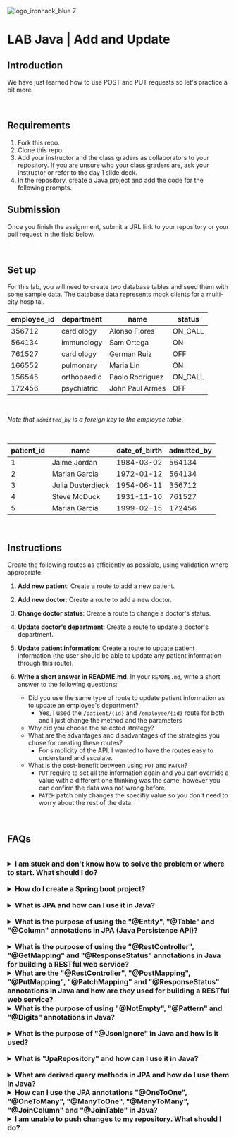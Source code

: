 ![logo_ironhack_blue 7](https://user-images.githubusercontent.com/23629340/40541063-a07a0a8a-601a-11e8-91b5-2f13e4e6b441.png)

# LAB Java | Add and Update

## Introduction

We have just learned how to use POST and PUT requests so let's practice a bit more.

<br>

## Requirements

1. Fork this repo.
2. Clone this repo.
3. Add your instructor and the class graders as collaborators to your repository. If you are unsure who your class graders are, ask your instructor or refer to the day 1 slide deck.
4. In the repository, create a Java project and add the code for the following prompts.

## Submission

Once you finish the assignment, submit a URL link to your repository or your pull request in the field below.

<br>

## Set up

For this lab, you will need to create two database tables and seed them with some sample data. The database data represents mock clients for a multi-city hospital.

| employee_id | department  | name            | status  |  
| ----------- | ----------- | --------------- | ------- |  
| 356712      | cardiology  | Alonso Flores   | ON_CALL |  
| 564134      | immunology  | Sam Ortega      | ON      |  
| 761527      | cardiology  | German Ruiz     | OFF     |  
| 166552      | pulmonary   | Maria Lin       | ON      |  
| 156545      | orthopaedic | Paolo Rodriguez | ON_CALL |  
| 172456      | psychiatric | John Paul Armes | OFF     |  

<br>  

_Note that `admitted_by` is a foreign key to the employee table._

<br>  

| patient_id | name              | date_of_birth | admitted_by |  
| ---------- | ----------------- | ------------- | ----------- |  
| 1          | Jaime Jordan      | 1984-03-02    | 564134      |  
| 2          | Marian Garcia     | 1972-01-12    | 564134      |  
| 3          | Julia Dusterdieck | 1954-06-11    | 356712      |  
| 4          | Steve McDuck      | 1931-11-10    | 761527      |  
| 5          | Marian Garcia     | 1999-02-15    | 172456      |  

<br>  

## Instructions

Create the following routes as efficiently as possible, using validation where appropriate:

1. **Add new patient**: Create a route to add a new patient.
2. **Add new doctor**: Create a route to add a new doctor.
3. **Change doctor status**: Create a route to change a doctor's status.
4. **Update doctor's department**: Create a route to update a doctor's department.
5. **Update patient information**: Create a route to update patient information (the user should be able to update any patient information through this route).
6. **Write a short answer in README.md**. In your `README.md`, write a short answer to the following questions:

   - Did you use the same type of route to update patient information as to update an employee's department?
     - Yes, I used the `/patient/{id}` and `/employee/{id}`  route for both and I just change the method and the parameters
   - Why did you choose the selected strategy?
   - What are the advantages and disadvantages of the strategies you chose for creating these routes?
      - For simplicity of the API. I wanted to have the routes easy to understand and escalate.
   - What is the cost-benefit between using `PUT` and `PATCH`?
      - `PUT` require to set all the information again and you can override a value with a different one thinking was the same, however you can confirm the data was not wrong before.
      - `PATCH` patch only changes the specifiy value so you don't need to worry about the rest of the data.
<br>  

## FAQs

<br>

<details>
  <summary style="font-size: 16px; cursor: pointer; outline: none; font-weight: bold;">I am stuck and don't know how to solve the problem or where to start. What should I do?</summary>

  <br> <!-- ✅ -->

  If you are stuck in your code and don't know how to solve the problem or where to start, you should take a step back and try to form a clear, straight forward question about the specific issue you are facing. The process you will go through while trying to define this question, will help you narrow down the problem and come up with potential solutions.

  For example, are you facing a problem because you don't understand the concept or are you receiving an error message that you don't know how to fix? It is usually helpful to try to state the problem as clearly as possible, including any error messages you are receiving. This can help you communicate the issue to others and potentially get help from classmates or online resources.

  Once you have a clear understanding of the problem, you should be able to start working toward the solution.

  <br>

<!--   -->

</details>

<br>

<details>
  <summary style="font-size: 16px; cursor: pointer; outline: none; font-weight: bold;">How do I create a Spring boot project?</summary>

  <br> <!-- ✅ -->

  Spring boot is a framework for creating stand-alone, production-grade applications that are easy to launch and run. The best way to create a Spring boot project is to use the Spring Initializer website. The website provides a convenient way to generate a basic project structure with all the necessary dependencies and configurations.

  - Step 1: Go to [start.spring.io](https://start.spring.io/)
  - Step 2: Choose the type of project you want to create, such as Maven or Gradle.
  - Step 3: Select the version of Spring Boot you want to use.
  - Step 4: Choose the dependencies you need for your project. Some common dependencies include web, jpa and data-jpa.
  - Step 5: Click the "Generate" button to download the project files.

  Alternatively, you can use an Integrated Development Environment (IDE) such as Eclipse or IntelliJ IDEA. These IDEs have plugins for creating Spring boot projects, making it easy to set up the environment and get started with coding.

  <br>

<!--   -->

</details>

<br>

<details>
  <summary style="font-size: 16px; cursor: pointer; outline: none; font-weight: bold;">What is JPA and how can I use it in Java?</summary>

  <br> <!-- ✅ -->

JPA stands for Java Persistence API, which is a Java specification for accessing, persisting and managing data between Java objects and a relational database. JPA provides a standard interface for accessing databases, reducing the need for custom data access code and enabling efficient management of database connections.

To use JPA in Java, you will need to include the necessary dependencies in your project, such as the Hibernate JPA implementation and create entity classes to represent your data. These entity classes will be annotated with JPA-specific annotations, such as `@Entity` and `@Id`, to indicate the mapping between the Java class and the database table.

Here is a code snippet to show you how to create a JPA entity class in Java:

```java
@Entity
public class Employee {
   @Id
   @GeneratedValue(strategy=GenerationType.IDENTITY)
   private int id;

   private String name;
   private int age;
   private String position;

   // Getters and Setters for the attributes
}
```

</details>

<br>

<details>
  <summary style="font-size: 16px; cursor: pointer; outline: none; font-weight: bold;">What is the purpose of using the "@Entity", "@Table" and "@Column" annotations in JPA (Java Persistence API)?</summary>

  <br> <!-- ✅ -->

  The `@Entity`, `@Table` and `@Column` annotations in JPA (Java Persistence API) are used to map Java objects to relational database tables.

  `@Entity` is used to mark a class as a persistent entity. This means that instances of the class can be stored in a database.

  `@Table` is used to define the name of the database table that the entity will be mapped to.

  `@Column` is used to define the columns in the table that correspond to the attributes of the entity.

  Here is an example of how to use these annotations:

  ```java
  @Entity
  @Table(name="employee")
  public class Employee {

    @Id
    @GeneratedValue(strategy=GenerationType.AUTO)
    @Column(name="id")
    private int id;

    @Column(name="first_name")
    private String firstName;

    @Column(name="last_name")
    private String lastName;

    //getters and setters
  }
  ```

  In this example, the `Employee` class is marked as a persistent entity using the `@Entity` annotation. The name of the database table is defined using the `@Table` annotation as "employee". The `id`, `firstName` and `lastName` attributes are mapped to columns in the "employee" table using the `@Column` annotation.

</details>

<br>

<details>
  <summary style="font-size: 16px; cursor: pointer; outline: none; font-weight: bold;">What is the purpose of using the "@RestController", "@GetMapping" and "@ResponseStatus" annotations in Java for building a RESTful web service?</summary>

  <br> <!-- ✅ -->

  The `@RestController` annotation is used in Java to define a class as a RESTful web service controller. This annotation allows the class to handle HTTP requests and return HTTP responses.

  The `@GetMapping` annotation is used to map a specific HTTP GET request to a method in a controller class. This allows the method to handle the request and return a response.

  The `@ResponseStatus` annotation is used to set the HTTP status code for the response returned by a method in a controller class.

  Here's a code snippet showing how to use these annotations in Java:

  ```java
  import org.springframework.web.bind.annotation.GetMapping;
  import org.springframework.web.bind.annotation.ResponseStatus;
  import org.springframework.web.bind.annotation.RestController;
  import org.springframework.http.HttpStatus;

  @RestController
  public class ExampleController {

    @GetMapping("/example")
    @ResponseStatus(HttpStatus.OK)
    public String exampleMethod() {
      return "This is a response from a RESTful web service";
    }
  }
  ```

  In this example, the `ExampleController` class is defined as a RESTful web service controller using the `@RestController` annotation. The `exampleMethod` is mapped to a specific HTTP GET request using the `@GetMapping("/example")` annotation and the HTTP status code for the response is set to `HTTP 200 OK` using the `@ResponseStatus(HttpStatus.OK)` annotation.

  <br>

  <!--   -->

</details>


<details>
  <summary style="font-size: 16px; cursor: pointer; outline: none; font-weight: bold;">What are the "@RestController", "@PostMapping", "@PutMapping", "@PatchMapping" and "@ResponseStatus" annotations in Java and how are they used for building a RESTful web service?</summary>

  <br> <!-- ✅ -->

  The `@RestController`, `@PostMapping`, `@PutMapping`, `@PatchMapping` and `@ResponseStatus` annotations are used in Java for building RESTful web services.

  The `@RestController` annotation is used to denote that a class serves as a REST controller. This means that the class will handle HTTP requests and provide responses in a RESTful manner.

  The `@PostMapping`, `@PutMapping` and `@PatchMapping` annotations are used to handle HTTP POST, PUT and PATCH requests respectively. These annotations are used to specify the endpoint that will handle the respective request type.

  The `@ResponseStatus` annotation is used to set the HTTP response status code.

  Here is an example of how these annotations can be used:

  ```java
  @RestController
  public class MyController {

    @PostMapping("/api/create")
    @ResponseStatus(HttpStatus.CREATED)
    public MyEntity create(@RequestBody MyEntity entity) {
      // logic to create the entity
      return entity;
    }

    @PutMapping("/api/update/{id}")
    @ResponseStatus(HttpStatus.OK)
    public MyEntity update(@PathVariable long id, @RequestBody MyEntity entity) {
      // logic to update the entity
      return entity;
    }

    @PatchMapping("/api/partial-update/{id}")
    @ResponseStatus(HttpStatus.OK)
    public MyEntity partialUpdate(@PathVariable long id, @RequestBody MyEntity entity) {
      // logic to partially update the entity
      return entity;
    }
  }
  ```

  In this example, the `@RestController` annotation is applied to the class `MyController`, indicating that it serves as a REST controller. The `@PostMapping`, `@PutMapping` and `@PatchMapping` annotations are used to handle HTTP POST, PUT and PATCH requests respectively. The `@ResponseStatus` annotation is used to set the HTTP response status code to `HttpStatus.CREATED`, `HttpStatus.OK`, or `HttpStatus.OK` respectively.

</details> 

<details>
  <summary style="font-size: 16px; cursor: pointer; outline: none; font-weight: bold;">What is the purpose of using "@NotEmpty", "@Pattern" and "@Digits" annotations in Java?</summary>

  <br> <!-- ✅ -->

  The `@NotEmpty`, `@Pattern` and `@Digits` annotations in Java are used to validate the input values of a form or a request body. These annotations are used to make sure that the input values are not empty, match a specific pattern, or have a specific number of digits.

  Here's a code snippet that demonstrates the use of these annotations:

  ```java
  public class User {

    @NotEmpty(message = "Name cannot be empty")
    private String name;

    @Pattern(regexp = "^[a-zA-Z0-9._%+-]+@[a-zA-Z0-9.-]+\\.[a-zA-Z]{2,6}$", message = "Invalid email format")
    private String email;

    @Digits(integer = 5, fraction = 0, message = "Contact number must have 5 digits")
    private String contactNumber;

    // getters and setters
  }
  ```

  In the above code, the `name` field must not be empty, the `email` field must match the specified email pattern and the `contactNumber` field must have 5 digits. If any of these conditions are not met, a message will be displayed to the user.

</details>

<br>

<details>
  <summary style="font-size: 16px; cursor: pointer; outline: none; font-weight: bold;">What is the purpose of "@JsonIgnore" in Java and how is it used?</summary>

  <br> <!-- ✅ -->

  The `@JsonIgnore` annotation is used in Jackson (a popular library for JSON processing) to ignore a property when serializing or deserializing an object to/from JSON. This means that when the object is converted to JSON, the property marked with `@JsonIgnore` will not be included in the JSON representation.

  The `@JsonIgnore` annotation is applied to a property in a Java class to ignore it during JSON serialization or deserialization. For example, consider a class named Employee with a property named "password". To ignore the "password" property, we can annotate it with `@JsonIgnore`:

  ```java
  public class Employee {
    private String name;
    private int age;
    @JsonIgnore
    private String password;

    // getters and setters for the properties
  }
  ```

  When this class is serialized to JSON, the "password" property will not be included in the JSON representation.

</details>

<br>

<details>
  <summary style="font-size: 16px; cursor: pointer; outline: none; font-weight: bold;">What is "JpaRepository" and how can I use it in Java?</summary>

  <br> <!-- ✅ -->

  `JpaRepository` is a Spring Data interface that extends the `PagingAndSortingRepository` interface. It provides all the basic **CRUD (Create, Read, Update, Delete)** operations and additional methods to work with **JPA (Java Persistence API)** to interact with the database.

  To use `JpaRepository` in your project, follow the below steps:

  Step 1: Import the necessary libraries

  ```java
  import org.springframework.data.jpa.repository.JpaRepository;
  ```

  Step 2: Create an interface that extends `JpaRepository`

  ```java
  public interface MyRepository extends JpaRepository<MyEntity, Long> {

  }
  ```

  **Note**: In the above code, `MyEntity` is the entity class that you want to interact with the database and Long is the type of the primary key of `MyEntity`.

  Step 3: Inject the interface in the class where you want to use it.

  ```java
  @Autowired
  private MyRepository myRepository;
  ```

  Step 4: You can now use the methods provided by `JpaRepository` to interact with the database, for example:

  ```java
  MyEntity myEntity = new MyEntity();
  myRepository.save(myEntity);
  ```

  With the above steps, you can now use `JpaRepository` to interact with the database in your Java project.

</details>

<br>

<details>
  <summary style="font-size: 16px; cursor: pointer; outline: none; font-weight: bold;">What are derived query methods in JPA and how do I use them in Java?</summary>

  <br> <!-- ✅ -->
  
  Derived query methods in JPA are methods in a JPA repository that are automatically generated by the framework based on method names. These methods allow developers to perform common database operations such as finding entities based on specific criteria, sorting, pagination and more, without having to manually write the corresponding SQL query.

  To use derived query methods in Java with JPA, follow these steps:

  1. Create a JPA repository interface: To start, create an interface that extends `JpaRepository` and specifies the entity class and the primary key data type. For example:

    ```java
    import org.springframework.data.jpa.repository.JpaRepository;
    import org.example.domain.User;

    public interface UserRepository extends JpaRepository<User, Long> {
    }
    ```

   2. Define the method name: Next, you can define the method name based on the query you want to perform. There are several conventions that JPA follows to determine the query to be executed, such as keywords such as `findBy`, `readBy`, `queryBy`, `countBy` and `deleteBy`, followed by the name of the entity’s properties. For example, to find all users with a specific first name, you can define the method name as follows:

    ```java
    List<User> findByFirstName(String firstName);
    ```

   3. Inject the repository: Finally, you can inject the repository into your service or component class and call the methods to perform the query operations.

    ```java
    @Autowired
    private UserRepository userRepository;

    public List<User> getUsersByFirstName(String firstName) {
      return userRepository.findByFirstName(firstName);
    }
    ```

  **Note**: The exact implementation of derived query methods may vary depending on the JPA implementation you are using (e.g., Hibernate, EclipseLink, etc.). However, the basic concept of using method names to generate queries remains the same.

</details>
  
<details>
  <summary style="font-size: 16px; cursor: pointer; outline: none; font-weight: bold;">How can I use the JPA annotations "@OneToOne", "@OneToMany", "@ManyToOne", "@ManyToMany", "@JoinColumn" and "@JoinTable" in Java?</summary>

  <br> <!-- ✅ -->

  The Java Persistence API (JPA) provides several annotations for mapping relationships between entities in Java applications. These annotations include:

  1. **@OneToOne**: This annotation is used to define a one-to-one relationship between two entities. The following code shows how to use the `@OneToOne` annotation:

   ```java
   @Entity
   public class Employee {

     @Id
     @GeneratedValue(strategy = GenerationType.IDENTITY)
     private Long id;

     private String name;

     @OneToOne(cascade = CascadeType.ALL)
     @JoinColumn(name = "address_id", referencedColumnName = "id")
     private Address address;

     // Getters and setters ...
   }

   @Entity
   public class Address {

     @Id
     @GeneratedValue(strategy = GenerationType.IDENTITY)
     private Long id;

     private String street;

     private String city;

     // Getters and setters ...
   }
   ```

  2. **@OneToMany & @ManyToOne**: These annotations are used to define one-to-many and many-to-one relationships between two entities.

   The following code shows how to use the `@OneToMany` and the `@ManyToOne` annotation:

   ```java
   @Entity
   public class Department {

     @Id
     @GeneratedValue(strategy = GenerationType.IDENTITY)
     private Long id;

     private String name;

     @OneToMany(mappedBy = "department")
     private List<Employee> employees;

     // Getters and setters ...
   }

   @Entity
   public class Employee {

     @Id
     @GeneratedValue(strategy = GenerationType.IDENTITY)
     private Long id;

     private String name;

     @ManyToOne
     @JoinColumn(name = "department_id", referencedColumnName = "id")
     private Department department;

     // Getters and setters ...
   }
   ```

  3. **@ManyToMany & @JoinColumn & @JoinTable**: The `@ManyToMany` annotation is used in Java to define a many-to-many relationship between two entities. This means that multiple instances of one entity can be related to multiple instances of another entity.

   The `@JoinColumn` annotation is used in Java to specify the foreign key column that will be used to join the two entities. The foreign key column is used to establish a relationship between the entities.

   The `@JoinTable` annotation is used in Java to define a join table for a many-to-many relationship. The join table is used to store the relationship information between the two entities.

   The following code shows how to use the `@ManyToMany`, `@JoinColumn` and `@JoinTable` annotations:

   ```java
   @Entity
   public class User {

       @ManyToMany
       @JoinTable(name = "user_role",
       joinColumns = @JoinColumn(name = "user_id"),
       inverseJoinColumns = @JoinColumn(name = "role_id"))
       private List<Role> roles;

   }

   @Entity
   public class Role {

       @ManyToMany(mappedBy = "roles")
       private List<User> users;

   }
   ```

</details> 

<details>
  <summary style="font-size: 16px; cursor: pointer; outline: none; font-weight: bold;">I am unable to push changes to my repository. What should I do?</summary>

  <br> <!-- ✅ -->

  If you are unable to push changes to your repository, here are a few steps that you can follow:

  1. Check your internet connection: Ensure that your internet connection is stable and working.
  1. Verify your repository URL: Make sure that you are using the correct repository URL to push your changes.
  2. Check Git credentials: Ensure that your Git credentials are up-to-date and correct. You can check your credentials using the following command:

  ```bash
  git config --list
  ```

  4. Update your local repository: Before pushing changes, make sure that your local repository is up-to-date with the remote repository. You can update your local repository using the following command:

  ```bash
  git fetch origin
  ```

  5. Check for conflicts: If there are any conflicts between your local repository and the remote repository, resolve them before pushing changes.
  6. Push changes: Once you have resolved any conflicts and updated your local repository, you can try pushing changes again using the following command:

  ```bash
  git push origin <branch_name>
  ```

</details>
